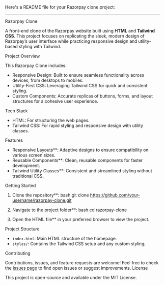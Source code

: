 Here's a README file for your Razorpay clone project:

---

 Razorpay Clone

A front-end clone of the Razorpay website built using **HTML** and **Tailwind CSS**. This project focuses on replicating the sleek, modern design of Razorpay’s user interface while practicing responsive design and utility-based styling with Tailwind.

 Project Overview

This Razorpay Clone includes:

- Responsive Design: Built to ensure seamless functionality across devices, from desktops to mobiles.
- Utility-First CSS: Leveraging Tailwind CSS for quick and consistent styling.
- Custom Components: Accurate replicas of buttons, forms, and layout structures for a cohesive user experience.

 Tech Stack

- HTML: For structuring the web pages.
- Tailwind CSS: For rapid styling and responsive design with utility classes.

 Features

- Responsive Layouts**: Adaptive designs to ensure compatibility on various screen sizes.
- Reusable Components**: Clean, reusable components for faster development.
- Tailwind Utility Classes**: Consistent and streamlined styling without traditional CSS.

 Getting Started

1. Clone the repository**:
   bash
   git clone https://github.com/your-username/razorpay-clone.git
   
2. Navigate to the project folder**:
   bash
   cd razorpay-clone
   
3. Open the HTML file** in your preferred browser to view the project.

Project Structure

- `index.html`: Main HTML structure of the homepage.
- `styles/`: Contains the Tailwind CSS setup and any custom styling.

 Contributing

Contributions, issues, and feature requests are welcome! Feel free to check the [issues page](#) to find open issues or suggest improvements.
 License

This project is open-source and available under the MIT License.
